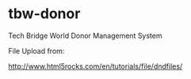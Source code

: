 tbw-donor
=========

Tech Bridge World Donor Management System

File Upload from:

http://www.html5rocks.com/en/tutorials/file/dndfiles/